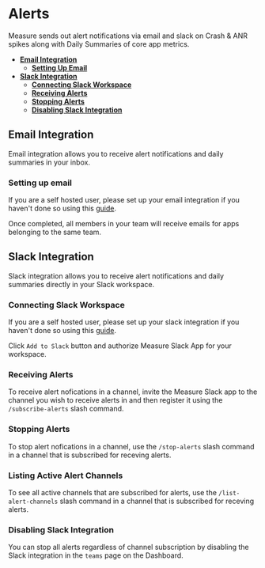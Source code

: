 # Alerts

Measure sends out alert notifications via email and slack on Crash & ANR spikes along with Daily Summaries of core app metrics.

* [**Email Integration**](#email-integration)
  * [**Setting Up Email**](#setting-up-email)
* [**Slack Integration**](#slack-integration)
  * [**Connecting Slack Workspace**](#connecting-slack-workspace)
  * [**Receiving Alerts**](#receiving-alerts)
  * [**Stopping Alerts**](#stopping-alerts)
  * [**Disabling Slack Integration**](#disabling-slack-integration)

## Email Integration
Email integration allows you to receive alert notifications and daily summaries in your inbox.

### Setting up email
If you are a self hosted user, please set up your email integration if you haven't done so using this [guide](/docs/hosting/smtp-email.md).

Once completed, all members in your team will receive emails for apps belonging to the same team.

## Slack Integration
Slack integration allows you to receive alert notifications and daily summaries directly in your Slack workspace.

### Connecting Slack Workspace

If you are a self hosted user, please set up your slack integration if you haven't done so using this [guide](/docs/hosting/slack.md).

Click `Add to Slack` button and authorize Measure Slack App for your workspace.

### Receiving Alerts
To receive alert nofications in a channel, invite the Measure Slack app to the channel you wish to receive alerts in and then register it using the `/subscribe-alerts` slash command.

### Stopping Alerts
To stop alert nofications in a channel, use the `/stop-alerts` slash command in a channel that is subscribed for receving alerts.

### Listing Active Alert Channels
To see all active channels that are subscribed for alerts, use the `/list-alert-channels` slash command in a channel that is subscribed for receving alerts.

### Disabling Slack Integration
You can stop all alerts regardless of channel subscription by disabling the Slack integration in the `teams` page on the Dashboard.



